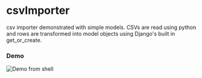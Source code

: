 # csvImporter

csv importer demonstrated with simple models. CSVs are read using python and rows are transformed into model objects using Django's built in get_or_create.

### Demo

![Demo from shell](https://github.com/bradster45/csvImporter/blob/master/csv_importer/public/static/images/shell.JPG)
 
